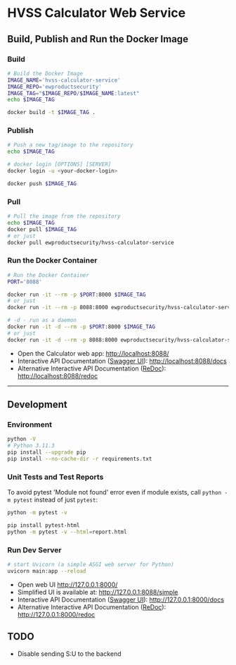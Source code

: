 # HVSS Calculator Web Service

## Build, Publish and Run the Docker Image

### Build

~~~~sh
# Build the Docker Image
IMAGE_NAME='hvss-calculator-service'
IMAGE_REPO='ewproductsecurity'
IMAGE_TAG="$IMAGE_REPO/$IMAGE_NAME:latest"
echo $IMAGE_TAG

docker build -t $IMAGE_TAG .
~~~~

### Publish

~~~~sh
# Push a new tag/image to the repository
echo $IMAGE_TAG

# docker login [OPTIONS] [SERVER]
docker login -u <your-docker-login>

docker push $IMAGE_TAG
~~~~

### Pull

~~~~sh
# Pull the image from the repository
echo $IMAGE_TAG
docker pull $IMAGE_TAG
# or just
docker pull ewproductsecurity/hvss-calculator-service
~~~~

### Run the Docker Container

~~~~sh
# Run the Docker Container
PORT='8088'

docker run -it --rm -p $PORT:8000 $IMAGE_TAG
# or just
docker run -it --rm -p 8088:8000 ewproductsecurity/hvss-calculator-service

# -d - run as a daemon
docker run -it -d --rm -p $PORT:8000 $IMAGE_TAG
# or just
docker run -it -d --rm -p 8088:8000 ewproductsecurity/hvss-calculator-service
~~~~

- Open the Calculator web app: <http://localhost:8088/>
- Interactive API Documentation ([Swagger UI](https://github.com/swagger-api/swagger-ui)): <http://localhost:8088/docs>
- Alternative Interactive API Documentation ([ReDoc](https://github.com/Redocly/redoc)): <http://localhost:8088/redoc>

---

## Development

### Environment

````sh
python -V
# Python 3.11.3
pip install --upgrade pip
pip install --no-cache-dir -r requirements.txt
````

### Unit Tests and Test Reports

To avoid pytest 'Module not found' error even if module exists, call `python -m pytest` instead of just `pytest`:

````sh
python -m pytest -v

pip install pytest-html
python -m pytest -v --html=report.html
````

### Run Dev Server

````sh
# start Uvicorn (a simple ASGI web server for Python)
uvicorn main:app --reload
````

- Open web UI <http://127.0.0.1:8000/>
- Simplified UI is available at: <http://127.0.0.1:8088/simple>
- Interactive API Documentation ([Swagger UI](https://github.com/swagger-api/swagger-ui)): <http://127.0.0.1:8000/docs>
- Alternative Interactive API Documentation ([ReDoc](https://github.com/Redocly/redoc)): <http://127.0.0.1:8000/redoc>

## TODO

- Disable sending S:U to the backend
